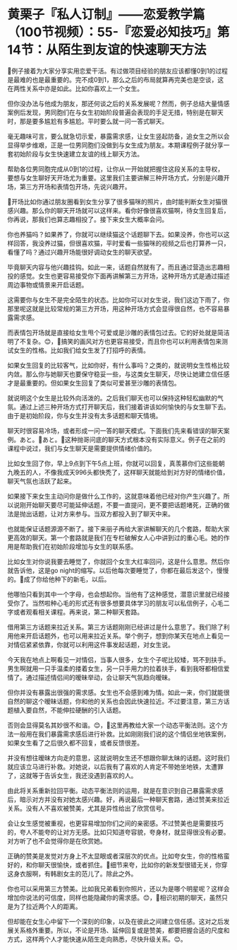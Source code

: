 # 黄栗子『私人订制』——恋爱教学篇（100节视频）：55-『恋爱必知技巧』第14节：从陌生到友谊的快速聊天方法

🎼例子接着为大家分享实用恋爱干活。有过做项目经验的朋友应该都懂0到1的过程是最难的也是最重要的。完不成0到1，那么之后的布局就算再完美也是空谈，这在两性关系中亦是如此。比如你喜欢上一个女生。

但你没办法与他成为朋友，那还何谈之后的关系发展呢？然而，例子总结大量情感案例后发现，男同胞们在与女生初始阶段普遍会表现的手足无措，特别是在聊天时，那是要多尴尬有多尴尬。平时要么就一问一答式聊天。

毫无趣味可言，要么就急切示爱，暴露需求感，让女生竖起防备，追女生之所以会显得举步维艰，正是一位男同胞们没做到与女生成为朋友。本期课程例子就分享一套初始阶段与女生快速建立友谊的线上聊天方法。

帮助各位男同胞完成从0到1的过程，让你从一开始就把握住这段关系的主导权，要想与女生聊好天开场尤为重要。这里我们主要讲解三种开场方式，分别是兴趣开场，第三方开场和表情包开场，先说兴趣开。

🎼开场比如你通过朋友圈看到女生分享了很多猫咪的照片，由时能判断女生对猫很感兴趣。那么你的聊天开场就可以这样来。看你好像很喜欢猫啊，待女生回复后，你再说，那我们也算志趣相投了。接下来女生大概率会问。

你也养猫吗？如果养了，你就可以继续猫这个话题聊下去。如果没养，你也可以这样回答，我没养过猫，但很喜欢猫，平时爱看一些猫咪的视频之后也打算养一只，看懂了吗？通过兴趣开场能很好调动女生的聊天欲望。

毕竟聊天内容与他兴趣挂钩。如此一来，话题自然就有了。而且通过营造出志趣相投的感觉。女生也更容易接受你下面再讲解第三方开场，这种开场方式是通过描述周边事物或情景来开启话题。

这需要你与女生不是完全陌生的状态。比如你可以对女生说，我们这边下雨了，你那里呢这就是比较常规的第三方开场，用这种开场方式会显得很自然，也不容易暴露需求感。

而表情包开场就是直接给女生甩个可爱或是沙雕的表情包过去。它的好处就是简洁明了不复杂。😊，🎼搞笑的画风对方也更容易接受，而且你也可以利用表情包来测试女生的性格。比如我们给女生发了打招呼的表情。

如果女生回复的比较客气，比如你好，有什么事吗？之类的，就说明女生性格比较内敛。那么你与她聊天也要保守稳妥一些，与这类女生聊天，尽快让她建立信任感才是最重要的。但如果女生回复了类似可爱甚至沙雕的表情包。

就说明这个女生是比较外向活泼的。之后我们聊天也可以保持这种轻松幽默的气氛。通过上述三种开场方式打开聊天后，我们接着讲该如何愉快的与女生聊下去。由于是初始阶段，你与女生并没有太多话题和聊天情境。

聊天时很容易冷场，或者形成一问一答的聊天模式。下面我们先来看错误的聊天案例。あと。🎼あと。🎼这种抛哥问底的聊天方式根本没有实际意义。例子在之前的课程中说过，我们与女生聊天是需要提供情绪价值的。

比如女生回了你，早上9点到下午5点上班，你就可以回复，真羡慕你们这些能朝九晚五的人，不像我成天996头都快秃了，这样聊天就能给到对方好的情绪价值，聊天气氛也活跃了起来。

如果接下来女生主动问你是做什么工作的，这就意味着他已经对你产生兴趣了。所以说刚开始聊天要尽可能延伸话题，不要一直提问，更不要把话题堵死，正确的做法是抛出话题，让对方来参与。当双方都投入到了聊天中来。

也就能保证话题源源不断了。接下来丽子再给大家讲解聊天的几个套路，帮助大家更高效的聊天。第一个套路就是我们在专栏破解女人心中讲到过的重心毛。她的作用是帮助我们在初始阶段增加与女生的联系感。

比如女生对你说我要去睡觉了，你就回个女生大红率回问，这是什么意思。然后你就告诉他，这是go night的缩写。以后他每次要睡觉了，你都在最后发这个，慢慢的。🎼成了你给他种下的新毛，以后。

他哪怕只看到其中一个字母，也会想起你。当他有了这种感觉，潜意识里就已经接受你了。当然啦种心毛的形式还有很多想要具体学习的朋友可以私信例子，心毛二字或者观看相关课程。再来说，第二种聊天套路。

借用第三方话题来拉近关系。第三方话题刚刚已经讲过是什么意思了。我们除了利用他来开启话题外，也可以用来拉近关系。举个例子，想到你某天在地点上看见一对情侣紧紧依靠，你就可以利用这件事发起话题，对女生说。

今天我在地点上啊看见一对情侣，当事人很多，女生个子呢比较矮，骂不到扶手。男生啊就用一只手温柔的搂着女生，另一只手用力的拉着扶手，看到我呀都相信爱情了。通过描述情侣间的暧昧举动，会让聊天气氛趋向暧昧。

但你并没有暴露出很强的需求感。女生也不会感到难为情。如此一来，你们就能很自然的聊这个暧昧话题，你和他的关系也会因此快速拉近。不过要注意，第三方话题植入要自然，不能伸拉硬酬的引入话题。

否则会显得莫名其妙很不和谐。😊，🎼这里再教给大家一个动态平衡法则。这个方法一般用在我们暴露需求感后进行补救。比如刚刚我们说的这个情侣坐地铁案例，如果女生看了之后很久都不回复，或者反馈很差。

并没有想往暧昧方向走的意思，这就说明女生还不想跟你聊太昧的话题。这时我们就应该立马进行补救。对她说，以后我有了喜欢的人肯定不带她坐地铁，太遭罪了，这就等于告诉女生，我还没遇到喜欢的人。

由此将关系重新拉回平衡。动态平衡法则的运用，就是在意识到自己暴露需求感后，暗示对方并没有对她太感兴趣。好，再说最后一种聊天套路，通过赞美来拉近关系。没有人不喜欢被赞美，尤其是异性给出了欣赏信号。

会让女生感觉被重视，也更容易增加你们之间的亲密感。不过赞美也是需要技巧的，夸人不能夸的让对方无感。比如只知道夸容貌，夸身材，就显得很没有必要。对方听了也不会觉得你是在欣赏她。

正确的赞美是发觉对方身上不太显眼或者深层次的优点。比如夸女生，你的性格蛮好的，和你聊天很愉快，或者抓住。🎼细节来夸，比如你的新发型很错无关，你穿这身衣服啊，有韩剧女主的范儿了。除此之外。

你也可以采用第三方赞美。比如我兄弟看到你照片，还以为是哪个明星呢？这样会增加你说法的可信度，同样也能隐藏你的需求感。😊，🎼相识初期的聊天，虽然只是为了拉近两个人的距离。

但却能在女生心中留下一个深刻的印象，以及在彼此之间建立信任感。这对之后发展关系格外重要。所以，不论是开场、延伸回复或是赞美，都要把握合适的尺度和方式，这样两个人才能快速从陌生走向熟悉，尽快升级关系。😊。

